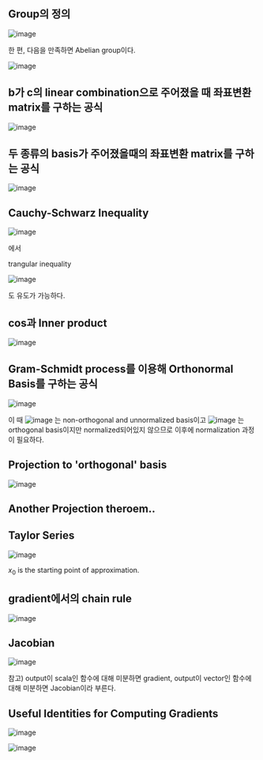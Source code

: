 ## Group의 정의

![image](https://github.com/user-attachments/assets/9e402643-1e16-4ea2-b245-92109554ac6e)

한 편, 다음을 만족하면 Abelian group이다.

![image](https://github.com/user-attachments/assets/8da7df0b-065c-4db7-baae-5a9d8fe9fe48)


## b가 c의 linear combination으로 주어졌을 때 좌표변환 matrix를 구하는 공식

![image](https://github.com/user-attachments/assets/0ef359e3-53e3-49bf-907e-199df22c02e7)


## 두 종류의 basis가 주어졌을때의 좌표변환 matrix를 구하는 공식

![image](https://github.com/user-attachments/assets/19379172-25b5-49a2-a1f9-20d96387c783)

## Cauchy-Schwarz Inequality

![image](https://github.com/user-attachments/assets/0e092a4c-e89f-4007-818d-a195e9333fff)

에서

trangular inequality

![image](https://github.com/user-attachments/assets/ddfd1de0-5582-4316-9bc3-fb984587ac84)

도 유도가 가능하다.

## cos과 Inner product

![image](https://github.com/user-attachments/assets/22000e28-db74-4b3f-ab73-693ac4b098d4)

## Gram-Schmidt process를 이용해 Orthonormal Basis를 구하는 공식

![image](https://github.com/user-attachments/assets/3412b5ff-5ccb-41e1-bd11-8caaf1f4ceb7)

이 때 ![image](https://github.com/user-attachments/assets/f8b4873c-930b-4353-b979-5e542526e424) 는 non-orthogonal and unnormalized basis이고 ![image](https://github.com/user-attachments/assets/f73079ac-255b-4dec-81bc-a057a4526ae8) 는 orthogonal basis이지만 normalized되어있지 않으므로 이후에 normalization 과정이 필요하다.  

## Projection to 'orthogonal' basis

![image](https://github.com/user-attachments/assets/871378fb-1161-4375-b510-d5f038840f49)

## Another Projection theroem..

## Taylor Series

![image](https://github.com/user-attachments/assets/199b2026-43f4-4597-9d6b-5e7f9d365a26)

$x_0$ is the starting point of approximation.

## gradient에서의 chain rule

![image](https://github.com/user-attachments/assets/e623dc50-9236-4be2-af93-a231391a0e97)

## Jacobian

![image](https://github.com/user-attachments/assets/24b6547e-cc2e-4dbd-8bb4-e9286e9f79bf)

참고) output이 scala인 함수에 대해 미분하면 gradient, output이 vector인 함수에 대해 미분하면 Jacobian이라 부른다.

## Useful Identities for Computing Gradients

![image](https://github.com/user-attachments/assets/47590bea-2eb6-4238-bbf7-2b0e50df05cd)

![image](https://github.com/user-attachments/assets/6601c581-792e-4553-8c43-8a52d5326cda)

